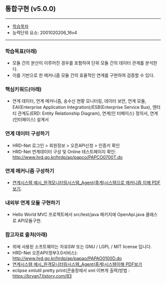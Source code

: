 ## 통합구현 (v5.0.0)
 
---

- [학습목차](https://github.com/miniplugin/human)
- 능력단위 요소: 2001020206_16v4

---

### 학습목표(아래)
- 모듈 간의 분산이 이루어진 경우를 포함하여 단위 모듈 간의 데이터 관계를 분석한다.
- 이를 기반으로 한 메커니즘 모듈 간의 효율적인 연계를 구현하여 검증할 수 있다.

### 핵심키워드(아래)
- 연계 데이터, 연계 메커니즘, 송수신 현황 모니터링, 데이터 보안, 연계 모듈, EAI(Enterprise Application
Integration)/ESB(Enterprise Service Bus), 엔터티 관계도(ERD: Entity Relationship Diagram), 연계(인
터페이스) 정의서, 연계(인터페이스) 설계서

### 연계 데이터 구성하기
- HRD-Net 로그인 > 회원정보 > 오픈API신청 > 인증키 확인
- HRD-Net 연계데이터 구성 및 Online 테스트페이지 확인: http://www.hrd.go.kr/hrdp/ap/papco/PAPCO0700T.do

### 연계 메커니즘 구성하기
- [연계시스템 예시_원격모니터링시스템_Agent(중계)시스템으로 매커니즘 이해 PDF보기](/git_img/example.pdf).

### 내외부 연계 모듈 구현하기
- Hello World MVC 프로젝트에서 src/test/java 패키지에 OpenApi.java 클래스로 API모듈구현.

### 참고자료 출처(아래)
- 위에 사용된 소프트웨어는 자유SW 또는 GNU / LGPL / MIT license 입니다.
- HRD-Net 오픈API(정부3.0서비스): http://www.hrd.go.kr/hrdp/ap/papao/PAPAO0100D.do
- [연계시스템 예시_원격모니터링시스템_Agent(중계)시스템이해 PDF보기](/git_img/example.pdf)
- eclipse xmlutil pretty print(콘솔창에서 xml 이쁘게 출력)방법 : https://bryan7.tistory.com/83